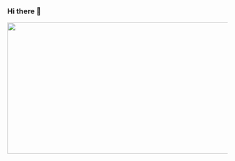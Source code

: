 ### Hi there 👋
<a href="https://github.com/devxb/gitanimals">
<img
  src="https://render.gitanimals.org/farms/sunnyday0206"
  width="600"
  height="300"
/>
</a>
